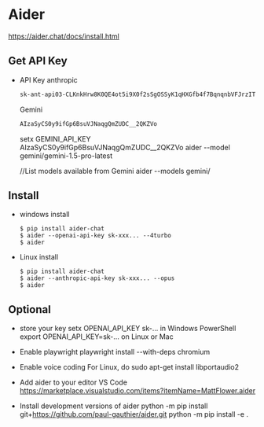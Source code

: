 # Aider

<https://aider.chat/docs/install.html>

## Get API Key

- API Key
  anthropic
  
  ~~~ bash
  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
  ~~~
  
  Gemini

  ~~~ bash
  AIzaSyCS0y9ifGp6BsuVJNaqgQmZUDC__2QKZVo
  ~~~

  setx GEMINI_API_KEY AIzaSyCS0y9ifGp6BsuVJNaqgQmZUDC__2QKZVo
  aider --model gemini/gemini-1.5-pro-latest

  //List models available from Gemini
  aider --models gemini/

## Install

- windows install
  ~~~
  $ pip install aider-chat
  $ aider --openai-api-key sk-xxx... --4turbo
  $ aider
  ~~~
- Linux install
  ~~~
  $ pip install aider-chat
  $ aider --anthropic-api-key sk-xxx... --opus
  $ aider
  ~~~


## Optional

- store your key
  setx OPENAI_API_KEY sk-... in Windows PowerShell
  export OPENAI_API_KEY=sk-... on Linux or Mac
  

- Enable playwright
  playwright install --with-deps chromium

- Enable voice coding
  For Linux, do sudo apt-get install libportaudio2

- Add aider to your editor
  VS Code
  <https://marketplace.visualstudio.com/items?itemName=MattFlower.aider>

- Install development versions of aider
  python -m pip install git+https://github.com/paul-gauthier/aider.git
  python -m pip install -e .